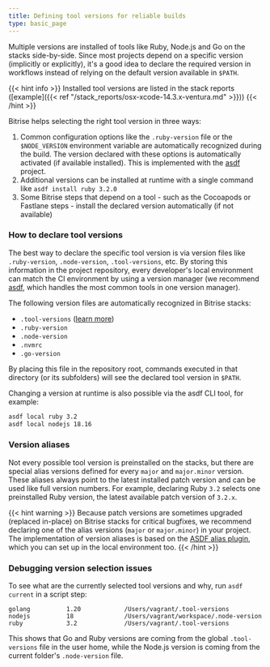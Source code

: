 ```yaml
---
title: Defining tool versions for reliable builds
type: basic_page
---
```


Multiple versions are installed of tools like Ruby, Node.js and Go on the stacks side-by-side. Since most projects depend on a specific version (implicitly or explicitly), it's a good idea to declare the required version in workflows instead of relying on the default version available in `$PATH`.

{{< hint info >}}
Installed tool versions are listed in the stack reports ([example]({{< ref "/stack_reports/osx-xcode-14.3.x-ventura.md" >}}))
{{< /hint >}}

Bitrise helps selecting the right tool version in three ways:

1. Common configuration options like the `.ruby-version` file or the `$NODE_VERSION` environment variable are automatically recognized during the build. The version declared with these options is automatically activated (if available installed). This is implemented with the [asdf](https://asdf-vm.com/) project.
2. Additional versions can be installed at runtime with a single command like `asdf install ruby 3.2.0`
3. Some Bitrise steps that depend on a tool - such as the Cocoapods or Fastlane steps - install the declared version automatically (if not available)

### How to declare tool versions
The best way to declare the specific tool version is via version files like `.ruby-version`, `.node-version`, `.tool-versions`, etc. By storing this information in the project repository, every developer's local environment can match the CI environment by using a version manager (we recommend [asdf](https://asdf-vm.com/), which handles the most common tools in one version manager).

The following version files are automatically recognized in Bitrise stacks:

- `.tool-versions` ([learn more](https://asdf-vm.com/manage/configuration.html#tool-versions))
- `.ruby-version`
- `.node-version`
- `.nvmrc`
- `.go-version`

By placing this file in the repository root, commands executed in that directory (or its subfolders) will see the declared tool version in `$PATH`.

Changing a version at runtime is also possible via the asdf CLI tool, for example:

```sh
asdf local ruby 3.2
asdf local nodejs 18.16
```

### Version aliases
Not every possible tool version is preinstalled on the stacks, but there are special alias versions defined for every `major` and `major.minor` version. These aliases always point to the latest installed patch version and can be used like full version numbers.
For example, declaring Ruby `3.2` selects one preinstalled Ruby version, the latest available patch version of `3.2.x`.

{{< hint warning >}}
Because patch versions are sometimes upgraded (replaced in-place) on Bitrise stacks for critical bugfixes, we recommend declaring one of the alias versions (`major` or `major.minor`) in your project.
The implementation of version aliases is based on the [ASDF alias plugin](https://github.com/andrewthauer/asdf-alias), which you can set up in the local environment too.
{{< /hint >}}

### Debugging version selection issues
To see what are the currently selected tool versions and why, run `asdf current` in a script step:

```
golang          1.20            /Users/vagrant/.tool-versions
nodejs          18              /Users/vagrant/workspace/.node-version
ruby            3.2             /Users/vagrant/.tool-versions
```
This shows that Go and Ruby versions are coming from the global `.tool-versions` file in the user home, while the Node.js version is coming from the current folder's `.node-version` file.
